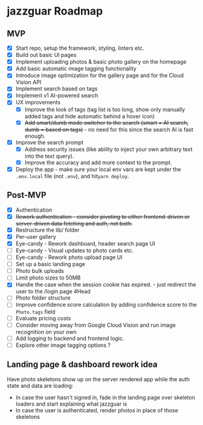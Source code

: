 # jazzguar Roadmap

## MVP

- [x] Start repo, setup the framework, styling, linters etc.
- [x] Build out basic UI pages
- [x] Implement uploading photos & basic photo gallery on the homepage
- [x] Add basic automatic image tagging functionality
- [x] Introduce image optimization for the gallery page and for the Cloud Vision API
- [x] Implement search based on tags
- [x] Implement v1 AI-powered search
- [x] UX improvements
  - [x] Improve the look of tags (tag list is too long, show only manually added tags and hide automatic behind a hover icon)
  - [x] ~~Add smart/dumb mode switcher to the search (smart = AI search, dumb = based on tags)~~ - no need for this since the search AI is fast enough.
- [x] Improve the search prompt
  - [x] Address security issues (like ability to inject your own arbitrary text into the text query).
  - [x] Improve the accuracy and add more context to the prompt.
- [x] Deploy the app - make sure your local env vars are kept under the `.env.local` file (not `.env`), and hit`yarn deploy`.

## Post-MVP

- [x] Authentication
- [x] ~~Rework authentication - consider pivoting to either frontend-driven or server-driven data fetching and auth, not both.~~
- [x] Restructure the lib/ folder
- [x] Per-user gallery
- [x] Eye-candy - Rework dashboard, header search page UI
- [ ] Eye-candy - Visual updates to photo cards etc.
- [ ] Eye-candy - Rework photo upload page UI
- [ ] Set up a basic landing page
- [ ] Photo bulk uploads
- [ ] Limit photo sizes to 50MB
- [x] Handle the case when the session cookie has expired. - just redirect the user to the /login page 4Head
- [ ] Photo folder structure
- [ ] Improve confidence score calculation by adding confidence score to the `Photo.tags` field
- [ ] Evaluate pricing costs
- [ ] Consider moving away from Google Cloud Vision and run image recognition on your own
- [ ] Add logging to backend and frontend logic.
- [ ] Explore other image tagging options ?

## Landing page & dashboard rework idea

Have photo skeletons show up on the server rendered app while the auth state and data are loading:

- In case the user hasn't signed in, fade in the landing page over skeleton loaders and start explaining what jazzguar is
- In case the user is authenticated, render photos in place of those skeletons
